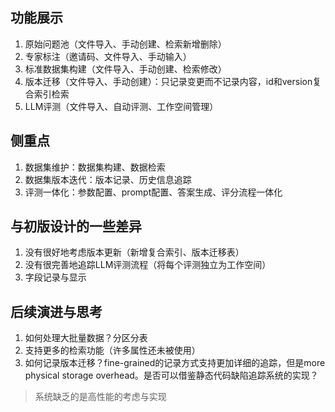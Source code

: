 ## 功能展示

1. 原始问题池（文件导入、手动创建、检索新增删除）
2. 专家标注（邀请码、文件导入、手动输入）
3. 标准数据集构建（文件导入、手动创建、检索修改）
4. 版本迁移（文件导入、手动创建）：只记录变更而不记录内容，id和version复合索引检索
5. LLM评测（文件导入、自动评测、工作空间管理）

## 侧重点

1. 数据集维护：数据集构建、数据检索
2. 数据集版本迭代：版本记录、历史信息追踪
3. 评测一体化：参数配置、prompt配置、答案生成、评分流程一体化

## 与初版设计的一些差异

1. 没有很好地考虑版本更新（新增复合索引、版本迁移表）
2. 没有很完善地追踪LLM评测流程（将每个评测独立为工作空间）
3. 字段记录与显示

## 后续演进与思考

1. 如何处理大批量数据？分区分表
2. 支持更多的检索功能（许多属性还未被使用）
3. 如何记录版本迁移？fine-grained的记录方式支持更加详细的追踪，但是more physical storage overhead。是否可以借鉴静态代码缺陷追踪系统的实现？

> 系统缺乏的是高性能的考虑与实现
